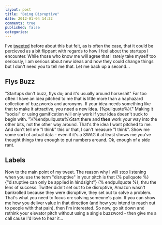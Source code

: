 ```yaml
---
layout: post
title: "Being Disruptive"
date: 2012-01-04 14:22
comments: true
published: false
categories: 
---
```


I've [tweeted](http://twitter.com/davidmohara/status/144168515207823361) before about this but felt, as is often the case, that it could be percieved as a bit
flippant with regards to how I feel about the startups I encounter. While those
who know me will agree that I rarely take myself too seriously, I am serious
about new ideas and how they could change things but I don't need you to tell me
that. Let me back up a second...

## Flys Buzz
"Startups don't buzz, flys do; and it's usually around horseshit" Far too often
I have an idea pitched to me that is little more than a haphazard collection of
buzzwords and acronyms. If your idea needs something like that to make it
attractive, you need a new idea. {%pullquote%}{" Making it "social" or using gamification will only work if your idea doesn't suck to begin with. "}{%endpullquote%}Start there and **then** work
your way into the other bits, not the other way around. That's the idea I want
pitched to me. And don't tell me "I think" this or that, I can't measure "I
think". Show me some sort of actual data - even if it's a SWAG it at least shows
me you've thought things thru enough to put numbers around. Ok, enough of a side
rant.

## Labels
Now to the main point of my tweet. The reason why I will stop listening when you
use the term "disruptive" in your pitch is that {% pullquote %} {"disruptive
can only be applied in hindsight"} {% endpullquote %}, thru the lens of
success. Twitter didn't set out to be disruptive, Amazon wasn't bankrolled
because they were disruptive, they set out to solve a problem. That's
what you need to focus on: solving someone's pain. If you can show me how you
deliver value in that direction (and how you intend to reach out to people with that pain), then I'm
interested. So now, go sit down and rethink your elevator pitch without using
a single buzzword - then give me a call cause I'd love to hear it...

